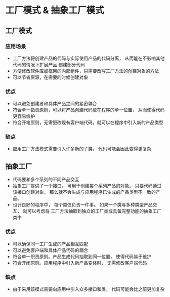 # 工厂模式 & 抽象工厂模式

## 工厂模式

### 应用场景

- 工厂方法将创建产品的代码与实际使用产品的代码分离， 从而能在不影响其他代码的情况下扩展产品
创建部分代码
- 方便修改软件库或框架的内部组件，只需要改写工厂方法的创建对象的方法
- 可以节省资源，在需要的时候创建对象

### 优点
- 可以避免创建者和具体产品之间的紧密耦合
- 符合单一指责原则，可以将产品创建代码放在程序的单一位置， 从而使得代码更容易维护
- 符合开笔原则，无需更改现有客户端代码，就可以在程序中引入新的产品类型

### 缺点
- 应用工厂方法模式需要引入许多新的子类， 代码可能会因此变得更复杂


## 抽象工厂

- 代码要和多个系列的不同产品交互
- 抽象工厂提供了一个接口， 可用于创建每个系列产品的对象。 只要代码通过该接口创建对象， 
那么就不会生成与应用程序已生成的产品类型不一致的产品。
- 设计良好的程序中， 每个类仅负责一件事。 如果一个类与多种类型产品交互， 就可以考虑将
工厂方法抽取到独立的工厂类或具备完整功能的抽象工厂类中

### 优点

- 可以确保同一工厂生成的产品相互匹配
- 可以避免客户端和具体产品代码的耦合
- 符合单一职责原则。产品生成代码抽取到同一位置， 使得代码易于维护
- 符合开闭原则。应用程序中引入新产品变体时， 无需修改客户端代码

### 缺点
- 由于采用该模式需要向应用中引入众多接口和类， 代码可能会比之前更加复杂
